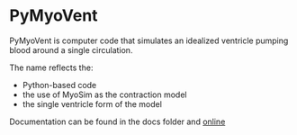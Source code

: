 # PyMyoVent

PyMyoVent is computer code that simulates an idealized ventricle pumping blood around a single circulation.

The name reflects the:
+ Python-based code
+ the use of MyoSim as the contraction model
+ the single ventricle form of the model

Documentation can be found in the docs folder and [online](Campbell-Muscle-Lab.github.io/PyMyoVent/index.html)
